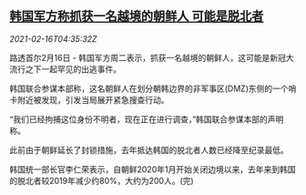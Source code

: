 <!--1614867796000-->
[韩国军方称抓获一名越境的朝鲜人 可能是脱北者](https://cn.reuters.com/article/southkorea-northkorea-border-arrest-0216-idCNKBS2AG0AE)
------

<div><i>2021-02-16T04:35:32Z</i></div><p>路透首尔2月16日 - 韩国军方周二表示，抓获一名越境的朝鲜人，这可能是新冠大流行之下一起罕见的出逃事件。</p><p>韩国联合参谋本部称，这名朝鲜人在划分朝韩边界的非军事区(DMZ)东侧的一个哨卡附近被发现，引发当局展开紧急搜查行动。</p><p>“我们已经拘捕这位身份不明者，现在正在进行调查，”韩国联合参谋本部的声明称。</p><p>此前由于朝鲜延长了封锁措施，去年抵达韩国的脱北者人数已经降至纪录最低。</p><p>韩国统一部长官李仁荣表示，自朝鲜2020年1月开始关闭边境以来，去年来到韩国的脱北者较2019年减少约80%，大约为200人。(完)</p>
